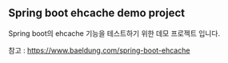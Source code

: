 ## Spring boot ehcache demo project

Spring boot의 ehcache 기능을 테스트하기 위한 데모 프로젝트 입니다.


참고 : https://www.baeldung.com/spring-boot-ehcache